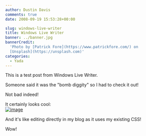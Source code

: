 ```yaml
---
author: Dustin Davis
comments: true
date: 2008-09-19 15:53:28+00:00

slug: windows-live-writer
title: Windows Live Writer
banner: ../banner.jpg
bannerCredit:
  'Photo by [Patrick Fore](https://www.patrickfore.com/) on
  [Unsplash](https://unsplash.com)'
categories:
  - Yada
---
```


This is a test post from Windows Live Writer.

Someone said it was the "bomb diggity" so I had to check it out!

Not bad indeed!

It certainly looks cool:  
[![image](https://nerdydork.com/wp-content/uploads/2008/09/image-thumb.png)](https://nerdydork.com/wp-content/uploads/2008/09/image.png)

And it's like editing directly in my blog as it uses my existing CSS!

Wow!
